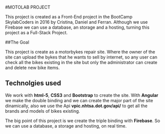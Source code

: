 #MOTOLAB PROJECT

This project is created as a Front-End project in the BootCamp SkylabCoders in 2016 by Cristina, Daniel and Ferran. Although we use Firebase we can use a database, an storage and a hosting, turning this project as a Full-Stack Project.

##The Goal 

This project is create as a motorbykes repair site. Where the owner of the site can upload the bykes that he wants to sell by internet, so any user can check all the bikes existing in the site but only the administrator can create and delete new bike items.

## Technolgies used

We work with **html-5**, **CSS3** and **Bootstrap** to create the site. With **Angular** we make the double binding and we can create the major part of the site dinamically, also we use the Api **vpic.nhtsa.dot.gov/api/** to get all the brands and models of bikes existing.

The big point of this project is we create the triple binding with **Firebase**. So we can use a database, a storage and hosting, on real time.   

